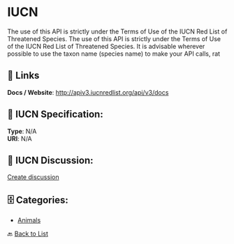 # IUCN


The use of this API is strictly under the Terms of Use of the IUCN Red List of Threatened Species. The use of this API is strictly under the Terms of Use of the IUCN Red List of Threatened Species.  It is advisable wherever possible to use the taxon name (species name) to make your API calls, rat

##  🔗 Links
**Docs / Website**: http://apiv3.iucnredlist.org/api/v3/docs

## 🧬 IUCN Specification:
**Type**: N/A  
**URI**: N/A

## 💬 IUCN Discussion:
[Create discussion](https://github.com/apis-list/apis-list/discussions/new)

## 🗄️ Categories:
- [Animals](https://github.com/apis-list/apis-list#animals-)




🔙 [Back to List](https://github.com/apis-list/apis-list)
